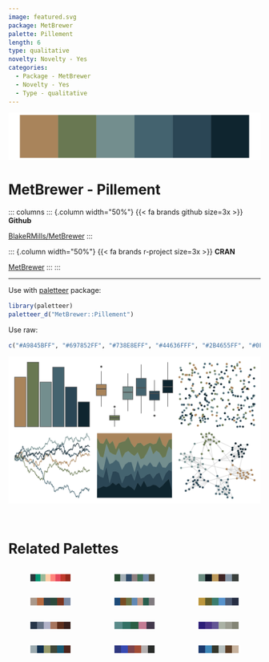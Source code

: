 ```yaml
---
image: featured.svg
package: MetBrewer
palette: Pillement
length: 6
type: qualitative
novelty: Novelty - Yes
categories:
  - Package - MetBrewer
  - Novelty - Yes
  - Type - qualitative
---
```


![](featured.svg)

# MetBrewer - Pillement 

::: columns
::: {.column width="50%"}
{{< fa brands github size=3x >}}
**Github**

[BlakeRMills/MetBrewer](https://github.com/BlakeRMills/MetBrewer)
:::

::: {.column width="50%"}
{{< fa brands r-project size=3x >}}
**CRAN**

[MetBrewer](https://CRAN.R-project.org/package=MetBrewer)
:::
:::

<hr> 

Use with [paletteer](https://emilhvitfeldt.github.io/paletteer/) package:

```r
library(paletteer)
paletteer_d("MetBrewer::Pillement")
```

Use raw:

```r
c("#A9845BFF", "#697852FF", "#738E8EFF", "#44636FFF", "#2B4655FF", "#0F252FFF")
``` 

![](examples.svg) 

<br>

# Related Palettes

<div class="list" style="display: grid; grid-template-columns: auto auto auto;"> <figure class="figure">
<a href="../../awtools/a_palette/"> <img src="../../awtools/a_palette/featured.svg" style="width: 100%;" class="figure-img"></a>
</figure> <figure class="figure">
<a href="../../NatParksPalettes/RockyMtn/"> <img src="../../NatParksPalettes/RockyMtn/featured.svg" style="width: 100%;" class="figure-img"></a>
</figure> <figure class="figure">
<a href="../../severance/Jazz02/"> <img src="../../severance/Jazz02/featured.svg" style="width: 100%;" class="figure-img"></a>
</figure> <figure class="figure">
<a href="../../Manu/Putangitangi/"> <img src="../../Manu/Putangitangi/featured.svg" style="width: 100%;" class="figure-img"></a>
</figure> <figure class="figure">
<a href="../../NatParksPalettes/CraterLake/"> <img src="../../NatParksPalettes/CraterLake/featured.svg" style="width: 100%;" class="figure-img"></a>
</figure> <figure class="figure">
<a href="../../calecopal/sierra1/"> <img src="../../calecopal/sierra1/featured.svg" style="width: 100%;" class="figure-img"></a>
</figure> <figure class="figure">
<a href="../../beyonce/X1/"> <img src="../../beyonce/X1/featured.svg" style="width: 100%;" class="figure-img"></a>
</figure> <figure class="figure">
<a href="../../Manu/Kereru_orig/"> <img src="../../Manu/Kereru_orig/featured.svg" style="width: 100%;" class="figure-img"></a>
</figure> <figure class="figure">
<a href="../../beyonce/X47/"> <img src="../../beyonce/X47/featured.svg" style="width: 100%;" class="figure-img"></a>
</figure> <figure class="figure">
<a href="../../severance/Hell/"> <img src="../../severance/Hell/featured.svg" style="width: 100%;" class="figure-img"></a>
</figure> <figure class="figure">
<a href="../../colRoz/c_azureus/"> <img src="../../colRoz/c_azureus/featured.svg" style="width: 100%;" class="figure-img"></a>
</figure> <figure class="figure">
<a href="../../colRoz/salt_lake/"> <img src="../../colRoz/salt_lake/featured.svg" style="width: 100%;" class="figure-img"></a>
</figure> 
</div>
